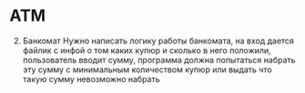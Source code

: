 # ATM
2. Банкомат
Нужно написать логику работы банкомата, на вход дается файлик с инфой о том каких купюр и сколько в него положили, пользователь вводит сумму, программа должна попытаться набрать эту сумму с минимальным количеством купюр или выдать что такую сумму невозможно набрать
